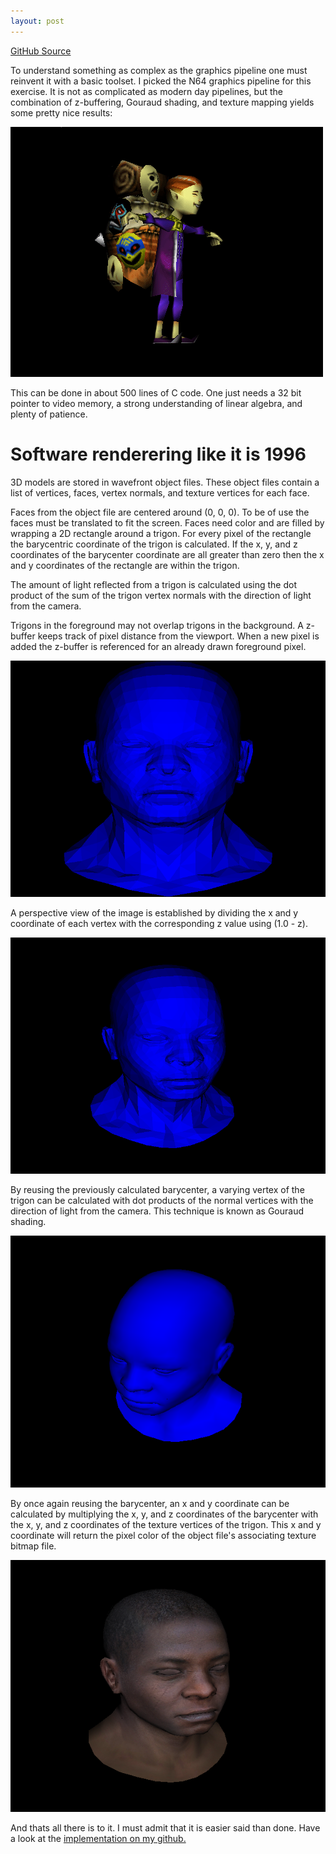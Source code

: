```yaml
---
layout: post
---
```


[GitHub Source](https://github.com/glouw/gel)

To understand something as complex as the graphics pipeline one must reinvent it with a basic toolset.
I picked the N64 graphics pipeline for this exercise. It is not as complicated as modern day pipelines,
but the combination of z-buffering, Gouraud shading, and texture mapping yields some pretty nice results:

![Donkey Kong](/images/gel/salesman.gif)

This can be done in about 500 lines of C code. One just needs a 32 bit pointer to video memory,
a strong understanding of linear algebra, and plenty of patience.

# Software renderering like it is 1996

3D models are stored in wavefront object files. These object files contain a list of vertices, faces,
vertex normals, and texture vertices for each face.

Faces from the object file are centered around (0, 0, 0). To be of use the faces must be
translated to fit the screen. Faces need color and are filled by wrapping a 2D rectangle
around a trigon. For every pixel of the rectangle the barycentric coordinate of the trigon is calculated.
If the x, y, and z coordinates of the barycenter coordinate are all greater than zero then the x and y
coordinates of the rectangle are within the trigon.

The amount of light reflected from a trigon is calculated using the dot product of the sum of the trigon vertex
normals with the direction of light from the camera.

Trigons in the foreground may not overlap trigons in the background. A z-buffer keeps track of pixel
distance from the viewport. When a new pixel is added the z-buffer is referenced for an already drawn foreground pixel.

![Flat shading - Isometric](/images/gel/a.png)

A perspective view of the image is established by dividing the x and y coordinate of each vertex with the
corresponding z value using (1.0 - z).

![Flat shading - Perspective](/images/gel/b.png)

By reusing the previously calculated barycenter, a varying vertex of the trigon can be calculated
with dot products of the normal vertices with the direction of light from the camera. This technique is
known as Gouraud shading.

![Gouraud shading](/images/gel/c.png)

By once again reusing the barycenter, an x and y coordinate can be calculated
by multiplying the x, y, and z coordinates of the barycenter with the x, y, and z coordinates of the texture
vertices of the trigon. This x and y coordinate will return the pixel color of the object file's associating texture
bitmap file.

![Gouraud shading](/images/gel/d.png)

And thats all there is to it. I must admit that it is easier said than done. Have a look at
the [implementation on my github.](https://github.com/glouw/gel)
